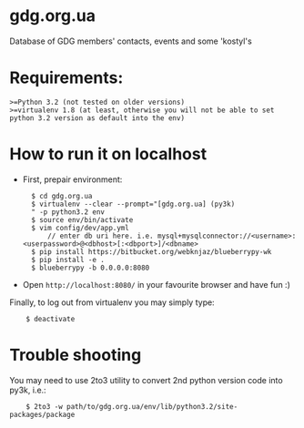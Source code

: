 gdg.org.ua
==========

Database of GDG members' contacts, events and some 'kostyl's

# Requirements:

    >=Python 3.2 (not tested on older versions)
    >=virtualenv 1.8 (at least, otherwise you will not be able to set python 3.2 version as default into the env)

# How to run it on localhost

* First, prepair environment:

        $ cd gdg.org.ua
        $ virtualenv --clear --prompt="[gdg.org.ua] (py3k)
        " -p python3.2 env
        $ source env/bin/activate
        $ vim config/dev/app.yml
            // enter db uri here. i.e. mysql+mysqlconnector://<username>:<userpassword>@<dbhost>[:<dbport>]/<dbname>
        $ pip install https://bitbucket.org/webknjaz/blueberrypy-wk
        $ pip install -e .
        $ blueberrypy -b 0.0.0.0:8080

* Open ```http://localhost:8080/``` in your favourite browser and have fun :)

Finally, to log out from virtualenv you may simply type:

        $ deactivate

# Trouble shooting

You may need to use 2to3 utility to convert 2nd python version code into py3k, i.e.:

        $ 2to3 -w path/to/gdg.org.ua/env/lib/python3.2/site-packages/package